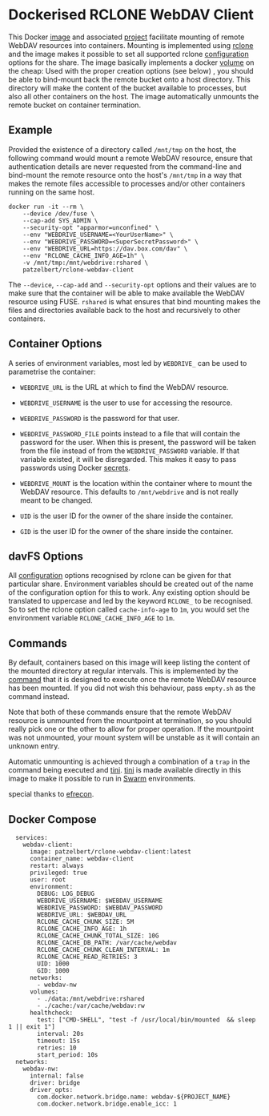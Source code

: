# Dockerised RCLONE WebDAV Client

This Docker [image] and associated [project] facilitate
mounting of remote WebDAV resources into containers. Mounting is implemented
using [rclone] and the image makes it possible to set all supported rclone
[configuration] options for the share. The image basically implements a docker
[volume] on the cheap: Used with the proper creation options (see below) , you
should be able to bind-mount back the remote bucket onto a host directory. This
directory will make the content of the bucket available to processes, but also
all other containers on the host. The image automatically unmounts the remote
bucket on container termination.

  [image]: https://hub.docker.com/r/patzelbert/rclone-webdav-client
  [project]: https://github.com/patzelbert/rclone-webdav-client
  [rclone]: https://github.com/search?q=rclone&type=repositories
  [configuration]: https://rclone.org/
  [volume]: https://docs.docker.com/storage/

## Example

Provided the existence of a directory called `/mnt/tmp` on the host, the
following command would mount a remote WebDAV resource, ensure that
authentication details are never requested from the command-line and bind-mount
the remote resource onto the host's `/mnt/tmp` in a way that makes the remote
files accessible to processes and/or other containers running on the same host.

```Shell
docker run -it --rm \
    --device /dev/fuse \
    --cap-add SYS_ADMIN \
    --security-opt "apparmor=unconfined" \
    --env "WEBDRIVE_USERNAME=<YourUserName>" \
    --env "WEBDRIVE_PASSWORD=<SuperSecretPassword>" \
    --env "WEBDRIVE_URL=https://dav.box.com/dav" \
    --env "RCLONE_CACHE_INFO_AGE=1h" \
    -v /mnt/tmp:/mnt/webdrive:rshared \
    patzelbert/rclone-webdav-client
```

The `--device`, `--cap-add` and `--security-opt` options and their values are to
make sure that the container will be able to make available the WebDAV resource
using FUSE. `rshared` is what ensures that bind mounting makes the files and
directories available back to the host and recursively to other containers.

## Container Options

A series of environment variables, most led by `WEBDRIVE_` can be used to
parametrise the container:

* `WEBDRIVE_URL` is the URL at which to find the WebDAV resource.
* `WEBDRIVE_USERNAME` is the user to use for accessing the resource.
* `WEBDRIVE_PASSWORD` is the password for that user.
* `WEBDRIVE_PASSWORD_FILE` points instead to a file that will contain the
  password for the user. When this is present, the password will be taken from
  the file instead of from the `WEBDRIVE_PASSWORD` variable. If that variable
  existed, it will be disregarded. This makes it easy to pass passwords using 
  Docker [secrets].
* `WEBDRIVE_MOUNT` is the location within the container where to mount the
  WebDAV resource. This defaults to `/mnt/webdrive` and is not really meant to
  be changed.
* `UID` is the user ID for the owner of the share inside the container.
* `GID` is the user ID for the owner of the share inside the container.

  [secrets]: https://docs.docker.com/engine/swarm/secrets/

## davFS Options

All [configuration] options recognised by rclone can be given for that particular
share. Environment variables should be created out of the name of the
configuration option for this to work. Any existing option should be translated
to uppercase and led by the keyword `RCLONE_` to be recognised. So to set the
rclone option called `cache-info-age` to `1m`, you would set the environment variable
`RCLONE_CACHE_INFO_AGE` to `1m`.

## Commands

By default, containers based on this image will keep listing the content of the
mounted directory at regular intervals. This is implemented by the
[command](./ls.sh) that it is designed to execute once the remote WebDAV
resource has been mounted. If you did not wish this behaviour, pass `empty.sh`
as the command instead.

Note that both of these commands ensure that the remote WebDAV resource is
unmounted from the mountpoint at termination, so you should really pick one or
the other to allow for proper operation. If the mountpoint was not unmounted,
your mount system will be unstable as it will contain an unknown entry.

Automatic unmounting is achieved through a combination of a `trap` in the
command being executed and [tini]. [tini] is made available directly in this
image to make it possible to run in [Swarm] environments.

special thanks to [efrecon].

  [tini]: https://github.com/krallin/tini
  [Swarm]: https://docs.docker.com/engine/swarm/
  [efrecon]: https://github.com/efrecon

  
## Docker Compose
  ```Shell
	services:
	  webdav-client:
		image: patzelbert/rclone-webdav-client:latest
		container_name: webdav-client
		restart: always
		privileged: true
		user: root
		environment:
		  DEBUG: LOG_DEBUG
		  WEBDRIVE_USERNAME: $WEBDAV_USERNAME
		  WEBDRIVE_PASSWORD: $WEBDAV_PASSWORD
		  WEBDRIVE_URL: $WEBDAV_URL
		  RCLONE_CACHE_CHUNK_SIZE: 5M
		  RCLONE_CACHE_INFO_AGE: 1h
		  RCLONE_CACHE_CHUNK_TOTAL_SIZE: 10G
		  RCLONE_CACHE_DB_PATH: /var/cache/webdav
		  RCLONE_CACHE_CHUNK_CLEAN_INTERVAL: 1m
		  RCLONE_CACHE_READ_RETRIES: 3 
		  UID: 1000
		  GID: 1000
		networks:
		  - webdav-nw
		volumes:
		  - ./data:/mnt/webdrive:rshared
		  - ./cache:/var/cache/webdav:rw
		healthcheck:
		  test: ["CMD-SHELL", "test -f /usr/local/bin/mounted  && sleep 1 || exit 1"]
		  interval: 20s
		  timeout: 15s
		  retries: 10
		  start_period: 10s     
	networks:
	  webdav-nw:
		internal: false
		driver: bridge
		driver_opts:
		  com.docker.network.bridge.name: webdav-${PROJECT_NAME}
		  com.docker.network.bridge.enable_icc: 1

```

